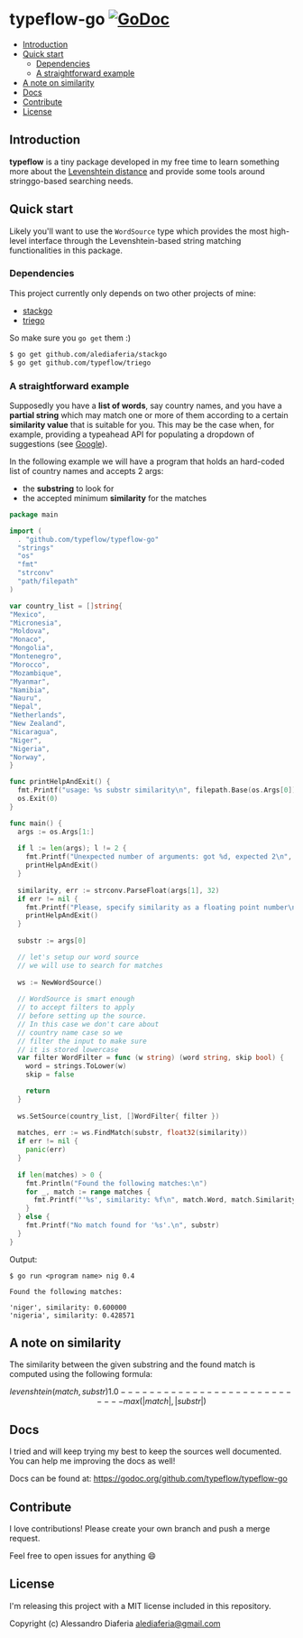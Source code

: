 typeflow-go [![GoDoc](https://godoc.org/github.com/typeflow/typeflow-go/web?status.png)](https://godoc.org/github.com/typeflow/typeflow-go)
=============

- [Introduction](#Introduction)
- [Quick start](#quick-start)
  - [Dependencies](##dependencies)
  - [A straightforward example](##a-straightforward-example)
- [A note on similarity](#a-note-on-similarity)
- [Docs](#docs)
- [Contribute](#contribute)
- [License](#license)

Introduction
------------
**typeflow** is a tiny package developed in my free time to learn something more about the [Levenshtein distance](https://en.wikipedia.org/wiki/Levenshtein_distance) and provide some tools around stringgo-based searching needs.

Quick start
-----------
Likely you'll want to use the `WordSource` type which provides the most high-level interface through the Levenshtein-based string matching functionalities in this package.

### Dependencies

This project currently only depends on two other projects of mine:

- [stackgo](https://github.com/alediaferia/stackgo)
- [triego](https://github.com/typeflow/triego)

So make sure you `go get` them :)

```sh
$ go get github.com/alediaferia/stackgo
$ go get github.com/typeflow/triego
```

### A straightforward example

Supposedly you have a **list of words**, say country names, and you have a **partial string** which may match one or more of them according to a certain **similarity value** that is suitable for you. This may be the case when, for example, providing a typeahead API for populating a dropdown of suggestions (see [Google](http://google.com)).

In the following example we will have a program that holds an hard-coded list of country names and accepts 2 args:

* the **substring** to look for
* the accepted minimum **similarity** for the matches

```go
package main

import (
  . "github.com/typeflow/typeflow-go"
  "strings"
  "os"
  "fmt"
  "strconv"
  "path/filepath"
)

var country_list = []string{
"Mexico",
"Micronesia",
"Moldova",
"Monaco",
"Mongolia",
"Montenegro",
"Morocco",
"Mozambique",
"Myanmar",
"Namibia",
"Nauru",
"Nepal",
"Netherlands",
"New Zealand",
"Nicaragua",
"Niger",
"Nigeria",
"Norway",
}

func printHelpAndExit() {
  fmt.Printf("usage: %s substr similarity\n", filepath.Base(os.Args[0]))
  os.Exit(0)
}

func main() {
  args := os.Args[1:]
  
  if l := len(args); l != 2 {
    fmt.Printf("Unexpected number of arguments: got %d, expected 2\n", l)
    printHelpAndExit()
  }
  
  similarity, err := strconv.ParseFloat(args[1], 32)
  if err != nil {
    fmt.Printf("Please, specify similarity as a floating point number\n")
    printHelpAndExit()
  }
  
  substr := args[0]

  // let's setup our word source
  // we will use to search for matches
  
  ws := NewWordSource()
  
  // WordSource is smart enough
  // to accept filters to apply
  // before setting up the source.
  // In this case we don't care about
  // country name case so we
  // filter the input to make sure
  // it is stored lowercase
  var filter WordFilter = func (w string) (word string, skip bool) {
    word = strings.ToLower(w)
    skip = false

    return
  }
  
  ws.SetSource(country_list, []WordFilter{ filter })
  
  matches, err := ws.FindMatch(substr, float32(similarity))
  if err != nil {
    panic(err)
  }
  
  if len(matches) > 0 {
    fmt.Println("Found the following matches:\n")
    for _, match := range matches {
      fmt.Printf("'%s', similarity: %f\n", match.Word, match.Similarity)
    }
  } else {
    fmt.Printf("No match found for '%s'.\n", substr)
  }
}

```

Output:

```
$ go run <program name> nig 0.4
```

```
Found the following matches:

'niger', similarity: 0.600000
'nigeria', similarity: 0.428571
```

A note on similarity
--------------------

The similarity between the given substring and the found match is computed using the following formula:

```math
       levenshtein(match,substr)
1.0 - ---------------------------
         max(|match|,|substr|)
```

Docs
----

I tried and will keep trying my best to keep the sources well documented.
You can help me improving the docs as well!

Docs can be found at: https://godoc.org/github.com/typeflow/typeflow-go

Contribute
----------
I love contributions! Please create your own branch and push a merge request.

Feel free to open issues for anything :smile:

License
----------

I'm releasing this project with a MIT license included in this repository.

Copyright (c) Alessandro Diaferia <alediaferia@gmail.com>
